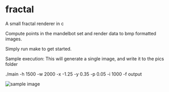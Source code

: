 # fractal
A small fractal renderer in c

Compute points in the mandelbot set and render data to bmp formatted images.

Simply run make to get started.

Sample execution: 
This will generate a single image, and write it to the pics folder

./main -h 1500 -w 2000 -x -1.25 -y 0.35 -p 0.05 -i 1000 -f output

![sample image](https://github.com/tavdog/fractal/blob/main/pics/fractal_sample.png)

